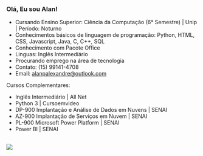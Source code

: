 ### Olá, Eu sou Alan! 

- Cursando Ensino Superior: Ciência da Computação (6° Semestre) | Unip | Período: Noturno
- Conhecimentos básicos de linguagem de programação: Python, HTML, CSS, Javascript, Java, C, C++, SQL
- Conhecimento com Pacote Office
- Linguas: Inglês Intermediário 
- Procurando emprego na área de tecnologia
- Contato: (15) 99141-4708
- Email: alanpalexandre@outlook.com

Cursos Complementares:
- Inglês Intermediário | All Net
- Python 3 | Cursoemvideo
- DP-900 Implantação e Análise de Dados em Nuvens | SENAI
- AZ-900 Implantação de Serviços em Nuvem | SENAI
- PL-900 Microsoft Power Platform | SENAI
- Power BI | SENAI

<div style="display": "inline-block"><br>
  <a href = "https://www.linkedin.com/in/alan-pereira-da-silva-alexandre-13b524243/" target = "_blank"><img src = "https://img.shields.io/badge/LinkedIn-0077B5?style=for-the-badge&logo=linkedin&logoColor=white">
</div>

